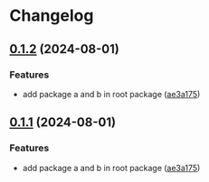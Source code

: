 # Changelog

## [0.1.2](https://github.com/leavesster/release-please-monorepo-example/compare/b-v0.1.1...b@0.1.2) (2024-08-01)


### Features

* add package a and b in root package ([ae3a175](https://github.com/leavesster/release-please-monorepo-example/commit/ae3a175f03bd1b4634119617b9e4143cd6729431))

## [0.1.1](https://github.com/leavesster/release-please-monorepo-example/compare/b-v0.1.0...b@0.1.1) (2024-08-01)


### Features

* add package a and b in root package ([ae3a175](https://github.com/leavesster/release-please-monorepo-example/commit/ae3a175f03bd1b4634119617b9e4143cd6729431))
